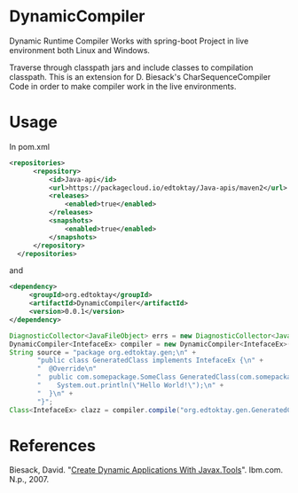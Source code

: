 # DynamicCompiler
Dynamic Runtime Compiler Works with spring-boot Project in live environment both Linux and Windows.

Traverse through classpath jars and include classes to compilation classpath. This is an extension for D. Biesack's CharSequenceCompiler Code in order to make compiler work in the live environments. 

# Usage
In pom.xml
  ```xml
  <repositories>
		<repository>
			<id>Java-api</id>
			<url>https://packagecloud.io/edtoktay/Java-apis/maven2</url>
			<releases>
				<enabled>true</enabled>
			</releases>
			<snapshots>
				<enabled>true</enabled>
			</snapshots>
		</repository>
	</repositories>
  ```
  and 
  ```xml
  <dependency>
       <groupId>org.edtoktay</groupId>
       <artifactId>DynamicCompiler</artifactId>
       <version>0.0.1</version>
  </dependency>
  ```
```java
DiagnosticCollector<JavaFileObject> errs = new DiagnosticCollector<JavaFileObject>();
DynamicCompiler<IntefaceEx> compiler = new DynamicCompiler<IntefaceEx>(getClass().getClassLoader(), Arrays.asList(new String[] { "-target", "1.7" }));
String source = "package org.edtoktay.gen;\n" +
       "public class GeneratedClass implements IntefaceEx {\n" +
       "  @Override\n"
       "  public com.somepackage.SomeClass GeneratedClass(com.somepackage.AnotherClass arg0){\n " +
       "    System.out.println(\"Hello World!\");\n" +
       "  }\n" + 
       "}";
Class<IntefaceEx> clazz = compiler.compile("org.edtoktay.gen.GeneratedClass", source, errs, new Class<?>[] { IntefaceEx.class });
```

# References
 Biesack, David. "[Create Dynamic Applications With Javax.Tools](https://www.ibm.com/developerworks/library/j-jcomp/)". Ibm.com. N.p., 2007. 
